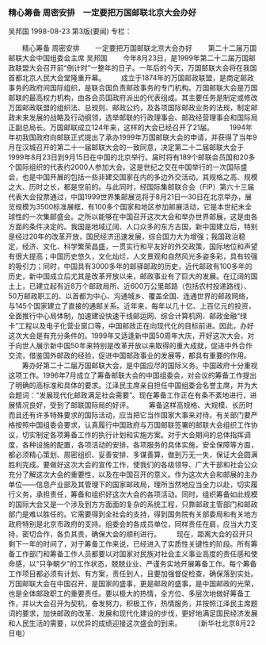 ### 精心筹备  周密安排　一定要把万国邮联北京大会办好
吴邦国
1998-08-23
第3版(要闻)
专栏：

　　精心筹备  周密安排
　　一定要把万国邮联北京大会办好
　　第二十二届万国邮联大会中国组委会主席  吴邦国
　　今年8月23日，是1999年第二十二届万国邮政联盟大会召开前“倒计时”一整年的日子。一年后的今天，万国邮联大会将在我国首都北京人民大会堂隆重开幕。
　　成立于1874年的万国邮政联盟，是商定邮政事务的政府间国际组织，是联合国负责邮政事务的专门机构。万国邮联大会是万国邮联的最高权力机构，由各会员国政府派出的代表组成。其主要任务是制定或修改万国邮政联盟的组织法、总规则、邮政公约，及各项国际邮政业务的法规，制定邮政未来发展的战略及行动纲领，选举邮联的行政理事会、邮政经营理事会和国际局正副总局长。万国邮联成立124年来，这样的大会已经召开了21届。
　　1994年年初我国政府向邮联正式提出了承办1999年万国邮联大会的申请，并获得了当年9月在汉城召开的第二十一届邮联大会的一致同意，决定第二十二届邮联大会于1999年8月23日到9月15日在中国的北京举行。届时将有189个邮联会员国和20多个国际组织的代表约2000人参加大会。这是世纪之交在中国举行的一次国际盛会，也是中国开展的包括一些非建交国家在内的多边外交活动。其规格之高、规模之大、历时之长，都是空前的。与此同时，经国际集邮联合会（FIP）第六十三届代表大会投票通过，中国1999世界集邮展览将于8月21日—30日在北京举办，展览规模为3500标准展框，有100多个国家和地区参加邮展活动，它是本世纪末全球性的一次集邮盛会。之所以能够在中国召开这次大会和举办世界邮展，这是由各方面的条件决定的。我国是地域辽阔、人口众多的东方古国，新中国建立后，特别是经过20年的改革开放，国民经济迅速发展，综合国力大为增强；我国政治稳定，经济、文化、科学繁荣昌盛，一贯实行和平友好的外交政策，国际地位和声望有很大提高；中国历史悠久，文化灿烂，人文景观和自然风光多姿多彩，具有较强的吸引力；同时，中国具有3000多年的邮驿邮政的历史，近代邮政有100多年的历史，新中国成立后尤其是改革开放以来，邮政事业有了巨大的发展。在辽阔的国土上，已建立起有近8万个邮政局所、近600万公里邮路（包括农村投递路线）、50万邮政职工的、以首都为中心、沟通城乡、覆盖全国、连通世界的邮政网络，与145个国家建立了直接的通邮关系。近年来，每年以几十亿、上百亿元的投资，全面推行中心局体制，加速建设快速干线邮运网、综合计算机网、邮政金融“绿卡”工程以及电子化营业窗口等，中国邮政正在向现代化的目标前进。因此，办好这次大会是有充分条件的。1999年又适逢新中国50周年大庆，开好这次大会，对于向世人展示新中国50年来特别是改革开放以来取得的重大成就，促进中外合作交流，借鉴国外邮政的经验，促进中国邮政事业的发展等，都具有重要的作用。
　　筹办好第二十二届万国邮联大会，是中国应尽的国际义务。中国政府十分重视这项工作。1996年7月成立了筹备邮联大会的中国组委会，对会议的筹备工作提出了明确的高标准和具体的要求。江泽民主席亲自担任中国组委会名誉主席，并为大会题词：“发展现代化邮政满足社会需要”。现在筹备工作正在有条不紊地进行，进展情况良好，受到了邮联国际局的好评。
　　筹备这样高规格、大规模、长历时而且还有许多特殊要求的国际活动，应当把它当作国家大事来对待。有关部门要严格按照中国组委会要求，认真履行中国政府与万国邮联签署的邮联大会组织工作协议，切实制定各项筹备工作的执行计划和实施方案。对于大会期间的总体指挥调度，各种设施的配置，各项活动的安排，各项服务的具体实施，安全保障等方面，都必须精心策划、周密组织、妥善安排、多谋善算，做到万无一失，保证大会圆满胜利完成。要做好这次大会的宣传工作，使我们的各级领导、广大干部和社会公众充分了解这次大会的重要性，以及在中国召开的意义。作为这次大会和邮展的主办单位——信息产业部及其管理下的国家邮政局，理所当然地应当全力以赴，切实履行义务，承担责任，筹备和组织好这次大会的各项活动。同时，组织筹备如此规模的国际大会又是一个涉及到方方面面的复杂的系统工程，只靠邮政主管部门和邮政部门是难以胜任的。它需要得到全社会的支持，得到国务院有关部委局和有关地方政府特别是北京市政府的支持。组委会的各成员单位，同样责任在肩，应当大力支持，密切合作，各负其责，确保大会的顺利进行。
　　现在，距离大会的召开只剩下一年的时间了，对于筹备工作来说，已经进入了实质性关键性的阶段。所有筹备工作部门和筹备工作人员都要以对国家对民族对社会主义事业高度的责任感和使命感，以“只争朝夕”的工作状态，兢兢业业、严谨务实地开展筹备工作。每个筹备工作项目都必须有计划、有方案，责任到人，且要加强督促检查，确保落到实处。万国邮联大会在中国召开，是国家的盛事，更是邮政的盛事，是中国邮政的光荣，也是全体邮政职工的重要责任。要以极大的热情，全方位、多层次地做好筹备工作，并以大会召开为契机，奋发努力，积极工作，热情服务，并按照江泽民主席题词的要求，加快邮政的改革、发展和现代化建设的步伐，更好地满足国民经济发展和人民生活的需要，以优异的成绩迎接这次盛会的到来。
　　（新华社北京8月22日电）

